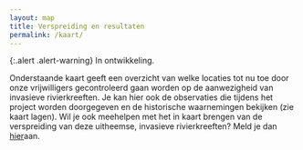 ```yaml
---
layout: map
title: Verspreiding en resultaten
permalink: /kaart/
---
```


{:.alert .alert-warning} 
In ontwikkeling.

Onderstaande kaart geeft een overzicht van welke locaties tot nu toe door onze vrijwilligers gecontroleerd gaan worden op de aanwezigheid van invasieve rivierkreeften. Je kan hier ook de observaties die tijdens het project worden doorgegeven en de historische waarnemingen bekijken (zie kaart lagen). Wil je ook meehelpen met het in kaart brengen van de verspreiding van deze uitheemse, invasieve rivierkreeften? Meld je dan [hier](/aanmelden/)aan. 
